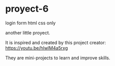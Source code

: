 # proyect-6
login form html css only

another little proyect.

It is inspired and created by this project creator: https://youtu.be/hlwlM4a5rxg

They are mini-projects to learn and improve skills.

